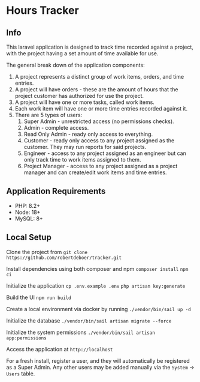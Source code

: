 # Hours Tracker

## Info
This laravel application is designed to track time recorded against a project, with the project
having a set amount of time available for use.

The general break down of the application components:
1. A project represents a distinct group of work items, orders, and time entries.
2. A project will have orders - these are the amount of hours that the project customer has authorized
for use the project.
3. A project will have one or more tasks, called work items.
4. Each work item will have one or more time entries recorded against it.
5. There are 5 types of users:
   1. Super Admin - unrestricted access (no permissions checks).
   2. Admin - complete access.
   3. Read Only Admin - ready only access to everything.
   4. Customer - ready only access to any project assigned as the customer. They may run reports for said projects.
   5. Engineer - access to any project assigned as an engineer but can only track time to work items assigned to them.
   6. Project Manager - access to any project assigned as a project manager and can create/edit work items and time entries.

## Application Requirements
* PHP: 8.2+
* Node: 18+
* MySQL: 8+

## Local Setup

Clone the project from `git clone https://github.com/robertdeboer/tracker.git`

Install dependencies using both composer and npm
`composer install`
`npm ci`

Initialize the application
`cp .env.example .env`
`php artisan key:generate`

Build the UI
`npm run build`

Create a local environment via docker by running
`./vendor/bin/sail up -d`

Initialize the database
`./vendor/bin/sail artisan migrate --force`

Initialize the system permissions
`./vendor/bin/sail artisan app:permissions`

Access the application at `http://localhost`

For a fresh install, register a user, and they will automatically be
registered as a Super Admin. Any other users may be added manually via
the `System` -> `Users` table.

